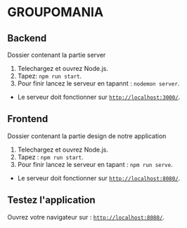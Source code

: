 # GROUPOMANIA

## Backend
Dossier contenant la partie server 

1. Telechargez et ouvrez Node.js. 
2. Tapez: `npm run start`. 
3. Pour finir lancez le serveur en tapannt : `nodemon server`.

- Le serveur doit fonctionner sur [`http://localhost:3000/`](http://localhost:3000/).

## Frontend
Dossier contenant la partie design de notre application

1. Telechargez et ouvrez Node.js. 
2. Tapez : `npm run start`. 
3. Pour finir lancez le serveur en tapant : `npm run serve`.

- Le serveur doit fonctionner sur [`http://localhost:8080/`](http://localhost:8080/).

## Testez l'application

Ouvrez votre navigateur sur : [`http://localhost:8080/`](http://localhost:8080/).
